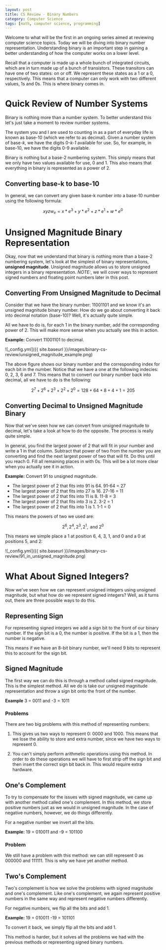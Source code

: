 ```yaml
---
layout: post
title: CS Review - Binary Numbers
category: Computer Science
tags: [math, computer science, programming]
---
```


Welcome to what will be the first in an ongoing series aimed at reviewing computer science topics. Today we will be diving into binary number representation. Understanding binary is an important step in gaining a better understanding of how the computer works on a lower level. 

Recall that a computer is made up a whole bunch of integrated circuits, which are in turn made up of a bunch of transistors. These transitors can have one of two states: on or off. We represent these states as a 1 or a 0, respectively. This means that a computer can only work with two different values, 1s and 0s. This is where binary comes in. 

# Quick Review of Number Systems

Binary is nothing more than a number system. To better understand this let's just take a moment to review number systems. 

The system you and I are used to counting in as a part of everyday life is known as base-10 (which we refer to as decimal). Given a number system of base-*k*, we have the digits 0-*k-1* available for use. So, for example, in base-10, we have the digits 0-9 available. 

Binary is nothing but a base-2 numbering system. This simply means that we only have two values available for use, 0 and 1. This also means that everything in binary is represented as a power of 2. 

## Converting base-k to base-10

In general, we can convert any given base-k number into a base-10 number using the following formula:

$$ xyzw_e = x * e^3 + y * e^2 + z * e^1 + w * e^0 $$

# Unsigned Magnitude Binary Representation

Okay, now that we understand that binary is nothing more than a base-2 numbering system, let's look at the simplest of binary representations, **unsigned magnitude**. Unsigned magnitude allows us to store unsigned integers in a binary representation. *NOTE:*, we will cover ways to represent signed numbers and floating point numbers later in this post. 

## Converting From Unsigned Magnitude to Decimal

Consider that we have the binary number: 11001101 and we know it's an unsigned magnitude binary number. How do we go about converting it back into decimal notation (base-10)? Well, it's actually quite simple.

All we have to do is, for each 1 in the binary number, add the corresponding power of 2. This will make more sense when you actually see this in action.

**Example:** Convert 11001101 to decimal.

![_config.yml]({{ site.baseurl }}/images/binary-cs-review/unsigned_magnitude_example.png)

The above figure shows our binary number and the corresponding index for each bit in the number. Notice that we have a one at the following indecies: 0, 2, 3, 6 and 7. This means that to convert our binary number back into decimal, all we have to do is the following:

$$ 2^7 + 2^6 + 2^3 + 2^2 + 2^0 = 128 + 64 + 8 + 4 + 1 = 205 $$

## Converting Decimal to Unsigned Magnitude Binary

Now that we've seen how we can convert from unsigned magnitude to decimal, let's take a look at how to do the opposite. The process is really quite simple. 

In general, you find the largest power of 2 that will fit in your number and write a 1 in that column. Subtract that power of two from the number you are converting and find the next largest power of two that will fit. Do this until you reach 0. Fill all remaining places in with 0s. This will be a lot more clear when you actually see it in action. 

**Example:** Convert 91 to unsigned magnitude.

* The largest power of 2 that fits into 91 is 64. 91-64 = 27
* The largest power of 2 that fits into 27 is 16. 27-16 = 11
* The largest power of 2 that fits into 11 is 8. 11-8 = 3
* The largest power of 2 that fits into 3 is 2. 3-2 = 1
* The largest power of 2 that fits into 1 is 1. 1-1 = 0

This means the powers of two we used are:

$$ 2^6, 2^4, 2^3, 2^1, \mbox{ and } 2^0 $$

This means we simple place a 1 at position 6, 4, 3, 1, and 0 and a 0 at positions 5, and 2:

![_config.yml]({{ site.baseurl }}/images/binary-cs-review/91_in_unsigned_magnitude.png)

# What About Signed Integers? 

Now we've seen how we can represent unsigned integers using unsigned magnitude, but what how do we represent signed integers? Well, as it turns out, there are three possible ways to do this.

## Representing Sign

For representing signed integers we add a sign bit to the front of our binary number. If the sign bit is a 0, the number is positive. If the bit is a 1, then the number is negative. 

This means if we have an 8-bit binary number, we'll need 9 bits to represent this to account for the sign bit. 

## Signed Magnitude

The first way we can do this is through a method called signed magnitude. This is the simplest method. All we do is take our unsigned magnitude representation and throw a sign bit onto the front of the number. 

**Example** 3 = 0011 and -3 = 1011

### Problems

There are two big problems with this method of representing numbers:

1. This gives us two ways to represent 0: 0000 and 1000. This means that we lose the ability to store and extra number, since we have two ways to represent 0.

2. You can't simply perform arithmetic operations using this method. In order to do these operations we will have to first strip off the sign bit and then insert the correct sign bit back in. This would require extra hardware.

## One's Complement

To try to compensate for the issues with signed magnitude, we came up with another method called one's complement. In this method, we store positive numbers just as we would in unsigned magnitude. In the case of negative numbers, however, we do things differently.

For a negative number we invert all the bits. 

**Example:** 19 = 010011 and -9 = 101100

### Problem

We still have a problem with this method: we can still represent 0 as 000000 and 111111. This is why we have yet another method.

## Two's Complement

Two's complement is how we solve the problems with signed magnitude and one's complement. Like one's complement, we again represent positive numbers in the same way and represent negative numbers differently. 

For negative numbers, we flip all the bits and add 1. 

**Example:** 19 = 010011 -19 = 101101

To convert it back, we simply flip all the bits and add 1.

This method is harder, but it solves all the problems we had with the previous methods or representing signed binary numbers. 